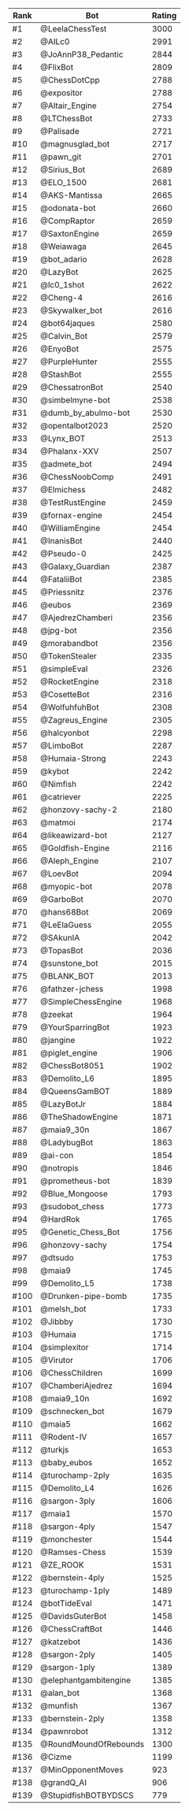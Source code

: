 Rank|Bot|Rating
---|---|---
#1|@LeelaChessTest|3000
#2|@AILc0|2991
#3|@JoAnnP38_Pedantic|2844
#4|@FlixBot|2809
#5|@ChessDotCpp|2788
#6|@expositor|2788
#7|@Altair_Engine|2754
#8|@LTChessBot|2733
#9|@Palisade|2721
#10|@magnusglad_bot|2717
#11|@pawn_git|2701
#12|@Sirius_Bot|2689
#13|@ELO_1500|2681
#14|@AKS-Mantissa|2665
#15|@odonata-bot|2660
#16|@CompRaptor|2659
#17|@SaxtonEngine|2659
#18|@Weiawaga|2645
#19|@bot_adario|2628
#20|@LazyBot|2625
#21|@lc0_1shot|2622
#22|@Cheng-4|2616
#23|@Skywalker_bot|2616
#24|@bot64jaques|2580
#25|@Calvin_Bot|2579
#26|@EnyoBot|2575
#27|@PurpleHunter|2555
#28|@StashBot|2555
#29|@ChessatronBot|2540
#30|@simbelmyne-bot|2538
#31|@dumb_by_abulmo-bot|2530
#32|@opentalbot2023|2520
#33|@Lynx_BOT|2513
#34|@Phalanx-XXV|2507
#35|@admete_bot|2494
#36|@ChessNoobComp|2491
#37|@Elmichess|2482
#38|@TestRustEngine|2459
#39|@fornax-engine|2454
#40|@WilliamEngine|2454
#41|@InanisBot|2440
#42|@Pseudo-0|2425
#43|@Galaxy_Guardian|2387
#44|@FataliiBot|2385
#45|@Priessnitz|2376
#46|@eubos|2369
#47|@AjedrezChamberi|2356
#48|@jpg-bot|2356
#49|@morabandbot|2356
#50|@TokenStealer|2335
#51|@simpleEval|2326
#52|@RocketEngine|2318
#53|@CosetteBot|2316
#54|@WolfuhfuhBot|2308
#55|@Zagreus_Engine|2305
#56|@halcyonbot|2298
#57|@LimboBot|2287
#58|@Humaia-Strong|2243
#59|@kybot|2242
#60|@Nimfish|2242
#61|@catriever|2225
#62|@honzovy-sachy-2|2180
#63|@matmoi|2174
#64|@likeawizard-bot|2127
#65|@Goldfish-Engine|2116
#66|@Aleph_Engine|2107
#67|@LoevBot|2094
#68|@myopic-bot|2078
#69|@GarboBot|2070
#70|@hans68Bot|2069
#71|@LeElaGuess|2055
#72|@SAkunIA|2042
#73|@TopasBot|2036
#74|@sunstone_bot|2015
#75|@BLANK_BOT|2013
#76|@fathzer-jchess|1998
#77|@SimpleChessEngine|1968
#78|@zeekat|1964
#79|@YourSparringBot|1923
#80|@jangine|1922
#81|@piglet_engine|1906
#82|@ChessBot8051|1902
#83|@Demolito_L6|1895
#84|@QueensGamBOT|1889
#85|@LazyBotJr|1884
#86|@TheShadowEngine|1871
#87|@maia9_30n|1867
#88|@LadybugBot|1863
#89|@ai-con|1854
#90|@notropis|1846
#91|@prometheus-bot|1839
#92|@Blue_Mongoose|1793
#93|@sudobot_chess|1773
#94|@HardRok|1765
#95|@Genetic_Chess_Bot|1756
#96|@honzovy-sachy|1754
#97|@dtsudo|1753
#98|@maia9|1745
#99|@Demolito_L5|1738
#100|@Drunken-pipe-bomb|1735
#101|@melsh_bot|1733
#102|@Jibbby|1730
#103|@Humaia|1715
#104|@simplexitor|1714
#105|@Virutor|1706
#106|@ChessChildren|1699
#107|@ChamberiAjedrez|1694
#108|@maia9_10n|1692
#109|@schnecken_bot|1679
#110|@maia5|1662
#111|@Rodent-IV|1657
#112|@turkjs|1653
#113|@baby_eubos|1652
#114|@turochamp-2ply|1635
#115|@Demolito_L4|1626
#116|@sargon-3ply|1606
#117|@maia1|1570
#118|@sargon-4ply|1547
#119|@monchester|1544
#120|@Ramses-Chess|1539
#121|@ZE_ROOK|1531
#122|@bernstein-4ply|1525
#123|@turochamp-1ply|1489
#124|@botTideEval|1471
#125|@DavidsGuterBot|1458
#126|@ChessCraftBot|1446
#127|@katzebot|1436
#128|@sargon-2ply|1405
#129|@sargon-1ply|1389
#130|@elephantgambitengine|1385
#131|@alan_bot|1368
#132|@munfish|1367
#133|@bernstein-2ply|1358
#134|@pawnrobot|1312
#135|@RoundMoundOfRebounds|1300
#136|@Cizme|1199
#137|@MinOpponentMoves|923
#138|@grandQ_AI|906
#139|@StupidfishBOTBYDSCS|779
